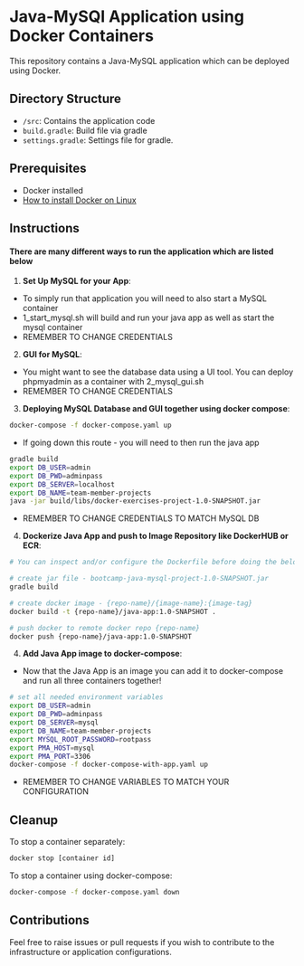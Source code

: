 # Java-MySQl Application using Docker Containers

This repository contains a Java-MySQL application which can be deployed using Docker. 

## Directory Structure

- `/src`: Contains the application code
- `build.gradle`: Build file via gradle
- `settings.gradle`: Settings file for gradle.

## Prerequisites

- Docker installed
- [How to install Docker on Linux](https://www.simplilearn.com/tutorials/docker-tutorial/how-to-install-docker-on-ubuntu)


## Instructions
#### There are many different ways to run the application which are listed below

1. **Set Up MySQL for your App**:
- To simply run that application you will need to also start a MySQL container
- 1_start_mysql.sh will build and run your java app as well as start the mysql container
- REMEMBER TO CHANGE CREDENTIALS

2. **GUI for MySQL**:
- You might want to see the database data using a UI tool. You can deploy phpmyadmin as a container with 2_mysql_gui.sh
- REMEMBER TO CHANGE CREDENTIALS

3. **Deploying MySQL Database and GUI together using docker compose**:
```bash
docker-compose -f docker-compose.yaml up    
```
- If going down this route - you will need to then run the java app
```bash
gradle build
export DB_USER=admin
export DB_PWD=adminpass
export DB_SERVER=localhost
export DB_NAME=team-member-projects
java -jar build/libs/docker-exercises-project-1.0-SNAPSHOT.jar
```
- REMEMBER TO CHANGE CREDENTIALS TO MATCH MySQL DB

4. **Dockerize Java App and push to Image Repository like DockerHUB or ECR**:
```bash
# You can inspect and/or configure the Dockerfile before doing the below

# create jar file - bootcamp-java-mysql-project-1.0-SNAPSHOT.jar
gradle build

# create docker image - {repo-name}/{image-name}:{image-tag}
docker build -t {repo-name}/java-app:1.0-SNAPSHOT .

# push docker to remote docker repo {repo-name}
docker push {repo-name}/java-app:1.0-SNAPSHOT
```

4. **Add Java App image to docker-compose**:
- Now that the Java App is an image you can add it to docker-compose and run all three containers together!
```bash
# set all needed environment variables
export DB_USER=admin
export DB_PWD=adminpass
export DB_SERVER=mysql
export DB_NAME=team-member-projects
export MYSQL_ROOT_PASSWORD=rootpass
export PMA_HOST=mysql
export PMA_PORT=3306
docker-compose -f docker-compose-with-app.yaml up
```
- REMEMBER TO CHANGE VARIABLES TO MATCH YOUR CONFIGURATION

## Cleanup

To stop a container separately:
```bash
docker stop [container id]
```

To stop a container using docker-compose:
```bash
docker-compose -f docker-compose.yaml down
```

## Contributions

Feel free to raise issues or pull requests if you wish to contribute to the infrastructure or application configurations.

